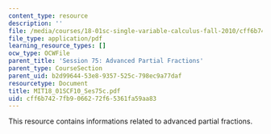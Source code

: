 ```yaml
---
content_type: resource
description: ''
file: /media/courses/18-01sc-single-variable-calculus-fall-2010/cff6b7427fb9066272f65361fa59aa83_MIT18_01SCF10_Ses75c.pdf
file_type: application/pdf
learning_resource_types: []
ocw_type: OCWFile
parent_title: 'Session 75: Advanced Partial Fractions'
parent_type: CourseSection
parent_uid: b2d99644-53e8-9357-525c-798ec9a77daf
resourcetype: Document
title: MIT18_01SCF10_Ses75c.pdf
uid: cff6b742-7fb9-0662-72f6-5361fa59aa83
---
```

This resource contains informations related to advanced partial fractions.